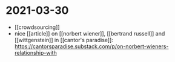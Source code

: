 # 2021-03-30

- [[crowdsourcing]]
- nice [[article]] on [[norbert wiener]], [[bertrand russell]] and [[wittgenstein]] in [[cantor's paradise]]: https://cantorsparadise.substack.com/p/on-norbert-wieners-relationship-with
